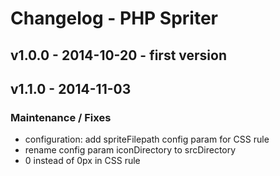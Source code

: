 # Changelog - PHP Spriter

## v1.0.0 - 2014-10-20  - first version

## v1.1.0 - 2014-11-03

### Maintenance / Fixes

* configuration: add spriteFilepath config param for CSS rule
* rename config param iconDirectory to srcDirectory
* 0 instead of 0px in CSS rule
